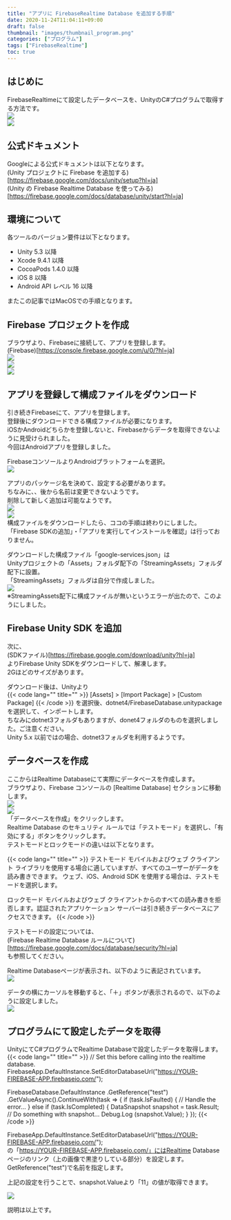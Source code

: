 ```yaml
---
title: "アプリに FirebaseRealtime Database を追加する手順"
date: 2020-11-24T11:04:11+09:00
draft: false
thumbnail: "images/thumbnail_program.png"
categories: ["プログラム"]
tags: ["FirebaseRealtime"]
toc: true
---
```

## はじめに
FirebaseRealtimeにて設定したデータベースを、UnityのC#プログラムで取得する方法です。  
![](2020-11-24-11-05-25.png)  
![](2020-11-24-11-05-40.png)  
  
## 公式ドキュメント
Googleによる公式ドキュメントは以下となります。  
(Unity プロジェクトに Firebase を追加する)[https://firebase.google.com/docs/unity/setup?hl=ja]  
(Unity の Firebase Realtime Database を使ってみる)[https://firebase.google.com/docs/database/unity/start?hl=ja]  
  

## 環境について
各ツールのバージョン要件は以下となります。  
- Unity 5.3 以降
- Xcode 9.4.1 以降
- CocoaPods 1.4.0 以降
- iOS 8 以降
- Android API レベル 16 以降  
  
またこの記事ではMacOSでの手順となります。  
  

## Firebase プロジェクトを作成
ブラウザより、Firebaseに接続して、アプリを登録します。  
(Firebase)[https://console.firebase.google.com/u/0/?hl=ja]  
![](2020-11-24-11-08-51.png)  
![](2020-11-24-11-09-05.png)  
![](2020-11-24-11-09-19.png)  
  

## アプリを登録して構成ファイルをダウンロード
引き続きFirebaseにて、アプリを登録します。  
登録後にダウンロードできる構成ファイルが必要になります。  
iOSかAndroidどちらかを登録しないと、Firebaseからデータを取得できないように見受けられました。  
今回はAndroidアプリを登録しました。  
  
FirebaseコンソールよりAndroidプラットフォームを選択。  
![](2020-11-24-11-14-17.png)  
  
アプリのパッケージ名を決めて、設定する必要があります。  
ちなみに、、後から名前は変更できないようです。  
削除して新しく追加は可能なようです。  
![](2020-11-24-11-14-46.png)  
![](2020-11-24-11-15-03.png)  
構成ファイルをダウンロードしたら、ココの手順は終わりにしました。  
「Firebase SDKの追加」・「アプリを実行してインストールを確認」は行っておりません。  
  
ダウンロードした構成ファイル「google-services.json」は  
Unityプロジェクトの「Assets」フォルダ配下の「StreamingAssets」フォルダ配下に設置。  
「StreamingAssets」フォルダは自分で作成しました。  
![](2020-11-24-11-18-00.png)  
※StreamingAssets配下に構成ファイルが無いというエラーが出たので、このようにしました。  
  

## Firebase Unity SDK を追加
次に、  
(SDKファイル)[https://firebase.google.com/download/unity?hl=ja]  
よりFirebase Unity SDKをダウンロードして、解凍します。  
2Gほどのサイズがあります。  
  
ダウンロード後は、Unityより  
{{< code lang="" title="" >}}
[Assets] > [Import Package] > [Custom Package]
{{< /code >}}
を選択後、dotnet4/FirebaseDatabase.unitypackageを選択して、インポートします。  
ちなみにdotnet3フォルダもありますが、donet4フォルダのものを選択しました。ご注意ください。  
Unity 5.x 以前ではの場合、dotnet3フォルダを利用するようです。  
  
## データベースを作成
ここからはRealtime Databaseにて実際にデータベースを作成します。  
ブラウザより、Firebase コンソールの [Realtime Database] セクションに移動します。  
![](2020-11-24-11-33-20.png)  
![](2020-11-24-11-33-31.png)  
「データベースを作成」をクリックします。  
Realtime Database のセキュリティ ルールでは「テストモード」を選択し、「有効にする」ボタンをクリックします。  
テストモードとロックモードの違いは以下となります。  
  
{{< code lang="" title="" >}}
テストモード
モバイルおよびウェブ クライアント ライブラリを使用する場合に適していますが、すべてのユーザーがデータを読み書きできます。
ウェブ、iOS、Android SDK を使用する場合は、テストモードを選択します。

ロックモード
モバイルおよびウェブ クライアントからのすべての読み書きを拒否します。認証されたアプリケーション サーバーは引き続きデータベースにアクセスできます。
{{< /code >}}
  
テストモードの設定については、  
(Firebase Realtime Database ルールについて)[https://firebase.google.com/docs/database/security?hl=ja]  
も参照してください。  
  
Realtime Databaseページが表示され、以下のように表記されています。  
![](2020-11-24-11-38-46.png)  
  
データの横にカーソルを移動すると、「＋」ボタンが表示されるので、以下のように設定しました。  
![](2020-11-24-11-39-19.png)  
  

## プログラムにて設定したデータを取得
UnityにてC#プログラムでRealtime Databaseで設定したデータを取得します。  
{{< code lang="" title="" >}}
// Set this before calling into the realtime database.
FirebaseApp.DefaultInstance.SetEditorDatabaseUrl("https://YOUR-FIREBASE-APP.firebaseio.com/");

FirebaseDatabase.DefaultInstance
   .GetReference("test")
   .GetValueAsync().ContinueWith(task => {
   if (task.IsFaulted) {
       // Handle the error...
   }
   else if (task.IsCompleted) {
       DataSnapshot snapshot = task.Result;
       // Do something with snapshot...
       Debug.Log (snapshot.Value);
   }
   });
{{< /code >}}
  
FirebaseApp.DefaultInstance.SetEditorDatabaseUrl("https://YOUR-FIREBASE-APP.firebaseio.com/");  
の「https://YOUR-FIREBASE-APP.firebaseio.com/」にはRealtime Databaseページのリンク（上の画像で黒塗りしている部分）を設定します。  
GetReference("test")で名前を指定します。  
  
上記の設定を行うことで、snapshot.Valueより「11」の値が取得できます。  
  
![](2020-11-24-11-40-39.png)  
  
説明は以上です。  
  
